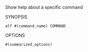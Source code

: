 
Show help about a specific command

SYNOPSIS

    alf #(command_name) COMMAND

OPTIONS

    #(summarized_options)


